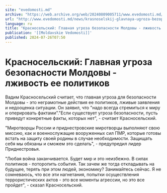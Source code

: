 ```yaml
---
site: "evedomosti.md"
archive: "https://web.archive.org/web/20240809005711/www.evedomosti.md/news/krasnoselskij-glavnaya-ugroza-bezopasnosti-moldovy-lzhivost"
url: "http://www.evedomosti.md/news/krasnoselskij-glavnaya-ugroza-bezopasnosti-moldovy-lzhivost"
language: ru
title: "Красносельский: Главная угроза безопасности Молдовы - лживость ее политиков"
publication: '[[Moldavskie Vedomosti]]'
published: 2024-07-26T07:50
---
```


# Красносельский: Главная угроза безопасности Молдовы - лживость ее политиков

Вадим Красносельский считает, что главная угроза для безопасности Молдовы - это неграмотные действия ее политиков, лживые заявления и недооценка ситуации. Он заявил, что "надо всегда стремиться к миру и оперировать фактами"."Если существует угроза безопасности, пусть приведут конкретные факты, которых нет", - считает Красносельский.

"Миротворцы России и приднестровские миротворцы выполняют свою миссию, как и военнослужащие вооруженных сил ПМР, которые готовы встать на защиту своей родины в случае необходимости. Защищать себя мы обязаны и сможем это сделать", - предупредил лидер Приднестровья.

"Любая война заканчивается. Будет мир и это неизбежно. В силах политиков - поторопить события. Так зачем же тогда откладывать на будущее, терять при этом людей, экономику? Занимайтесь сейчас. Я не сомневаюсь, что все эти нагнетания, попытки осуществления террористических актов - это все моменты агрессии, но это все пройдет", - сказал Красносельский.